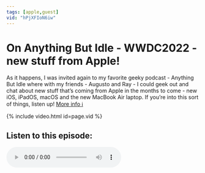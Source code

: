 ```yaml
---
tags: [apple,guest]
vid: "hPjXFIoN6iw"
---
```


# On Anything But Idle - WWDC2022 - new stuff from Apple!

As it happens, I was invited again to my favorite geeky podcast - Anything But Idle where with my friends - Augusto and Ray - I could geek out and chat about new stuff that’s coming from Apple in the months to come - new iOS, iPadOS, macOS and the new MacBook Air laptop. If you’re into this sort of things, listen up! [More info ℹ️][l]

{% include video.html id=page.vid %}

<!--More-->

## Listen to this episode:

<audio controls>
<source src="https://media.blubrry.com/anythingbutidle/b/content.blubrry.com/anythingbutidle/109_Commentary_on_Apple_WWDC_2022_Keynote_with_Michael_Sliwinski_of_Nozbe-Anything_But_Idle.mp3" type="audio/mpeg">
</audio>



[l]: http://anythingbutidle.com/109-wwdc-2022/

[n]: https://michael.gratis/nozbe
[np]: https://michael.gratis/nozbepersonal